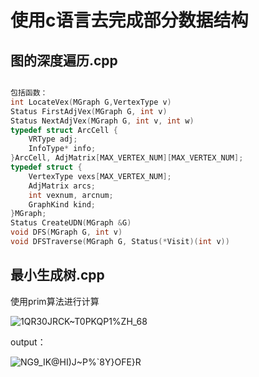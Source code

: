 # 使用c语言去完成部分数据结构
## 图的深度遍历.cpp
```cpp

包括函数：
int LocateVex(MGraph G,VertexType v)
Status FirstAdjVex(MGraph G, int v)
Status NextAdjVex(MGraph G, int v, int w)
typedef struct ArcCell {
    VRType adj;
    InfoType* info;
}ArcCell, AdjMatrix[MAX_VERTEX_NUM][MAX_VERTEX_NUM];
typedef struct {
    VertexType vexs[MAX_VERTEX_NUM];
    AdjMatrix arcs;
    int vexnum, arcnum;
    GraphKind kind;
}MGraph;
Status CreateUDN(MGraph &G)
void DFS(MGraph G, int v)
void DFSTraverse(MGraph G, Status(*Visit)(int v))
```
## 最小生成树.cpp
使用prim算法进行计算

![1QR30JRCK~T0PKQP1%ZH_68](https://user-images.githubusercontent.com/94292494/144560064-e81b721b-2656-4f03-9631-da538487683d.png)

output：

![NG9_IK@HI)J~P%`8Y}OFE}R](https://user-images.githubusercontent.com/94292494/144560138-014e03cc-5ba1-4095-9cd2-51e78fbf8326.png)
## 
